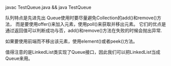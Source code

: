 javac TestQueue.java && java TestQueue

队列特点是先进先出
Queue使用时要尽量避免Collection的add()和remove()方法，
而是要使用offer()来加入元素，使用poll()来获取并移出元素。
它们的优点是通过返回值可以判断成功与否，add()和remove()方法在失败的时候会抛出异常.

如果要使用前端而不移出该元素，使用element()或者peek()方法。

值得注意的是LinkedList类实现了Queue接口，因此我们可以把LinkedList当成Queue来用。
